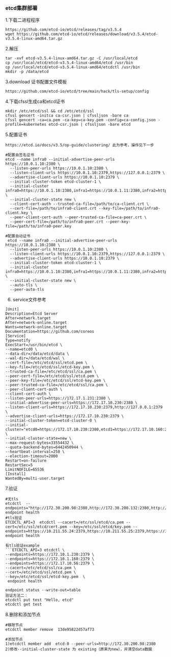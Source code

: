 ### etcd集群部署
1.下载二进程程序
```
https://github.com/etcd-io/etcd/releases/tag/v3.5.4
wget https://github.com/etcd-io/etcd/releases/download/v3.5.4/etcd-v3.5.4-linux-amd64.tar.gz
```

2.解压
```
tar -xvf etcd-v3.5.4-linux-amd64.tar.gz -C /usr/local/etcd
cp /usr/local/etcd/etcd-v3.5.4-linux-amd64/etcd /usr/bin
cp /usr/local/etcd/etcd-v3.5.4-linux-amd64/etcdctl /usr/bin
mkdir -p /data/etcd
```
3.download 证书配置文件模板

```https://github.com/etcd-io/etcd/tree/main/hack/tls-setup/config```

4.下载cfssl生成ca和etcd证书
```
mkdir /etc/etcd/ssl && cd /etc/etcd/ssl 
cfssl gencert -initca ca-csr.json | cfssljson -bare ca
cfssl gencert -ca=ca.pem -ca-key=ca-key.pem -config=ca-config.json -profile=kubernetes etcd-csr.json | cfssljson -bare etcd
```
5.配置证书
```
https://etcd.io/docs/v3.5/op-guide/clustering/ 此为参考，操作见下一步

#配置自签名证书 
etcd --name infra0 --initial-advertise-peer-urls https://10.0.1.10:2380 \
  --listen-peer-urls https://10.0.1.10:2380 \
  --listen-client-urls https://10.0.1.10:2379,https://127.0.0.1:2379 \
  --advertise-client-urls https://10.0.1.10:2379 \
  --initial-cluster-token etcd-cluster-1 \
  --initial-cluster infra0=https://10.0.1.10:2380,infra1=https://10.0.1.11:2380,infra2=https://10.0.1.12:2380 \
  --initial-cluster-state new \
  --client-cert-auth --trusted-ca-file=/path/to/ca-client.crt \
  --cert-file=/path/to/infra0-client.crt --key-file=/path/to/infra0-client.key \
  --peer-client-cert-auth --peer-trusted-ca-file=ca-peer.crt \
  --peer-cert-file=/path/to/infra0-peer.crt --peer-key-file=/path/to/infra0-peer.key
  
#配置自动证书
 etcd --name infra0 --initial-advertise-peer-urls https://10.0.1.10:2380 \
  --listen-peer-urls https://10.0.1.10:2380 \
  --listen-client-urls https://10.0.1.10:2379,https://127.0.0.1:2379 \
  --advertise-client-urls https://10.0.1.10:2379 \
  --initial-cluster-token etcd-cluster-1 \
  --initial-cluster infra0=https://10.0.1.10:2380,infra1=https://10.0.1.11:2380,infra2=https://10.0.1.12:2380 \
  --initial-cluster-state new \
  --auto-tls \
  --peer-auto-tls
```
6. service文件参考
```
[Unit]
Description=Etcd Server
After=network.target
After=network-online.target
Wants=network-online.target
Documentation=https://github.com/coreos
[Service]
Type=notify
ExecStart=/usr/bin/etcd \
--name=etcd0 \
--data-dir=/data/etcd/data \
--wal-dir=/data/etcd/wal \
--cert-file=/etc/etcd/ssl/etcd.pem \
--key-file=/etc/etcd/ssl/etcd-key.pem \
--trusted-ca-file=/etc/etcd/ssl/ca.pem \
--peer-cert-file=/etc/etcd/ssl/etcd.pem \
--peer-key-file=/etc/etcd/ssl/etcd-key.pem \
--peer-trusted-ca-file=/etc/etcd/ssl/ca.pem \
--peer-client-cert-auth \
--client-cert-auth \
--listen-peer-urls=https://172.17.1.231:2380 \
--initial-advertise-peer-urls=https://172.17.10.230:2380 \
--listen-client-urls=https://172.17.10.230:2379,http://127.0.0.1:2379 \
--advertise-client-urls=https://172.17.10.230:2379 \
--initial-cluster-token=etcd-cluster-0 \
--initial-cluster="etcd0=https://172.17.10.230:2380,etcd1=https://172.17.10.160:2380,etcd2=https://172.17.10.100:2380" \
--initial-cluster-state=new \
--max-request-bytes=33554432 \
--quota-backend-bytes=6442450944 \
--heartbeat-interval=250 \
--election-timeout=2000
Restart=on-failure
RestartSec=5
LimitNOFILE=65536
[Install]
WantedBy=multi-user.target
```
7.验证
```
#无tls
etcdctl  --endpoints="http://172.30.200.98:2380,http://172.30.200.132:2380,http://172.30.200.58:2380" endpoint health
#tls验证
ETCDCTL_API=3  etcdctl --cacert=/etc/ssl/etcd/ca.pem --cert=/etc/ssl/etcd/cert.pem --key=/etc/ssl/etcd/key.pem --endpoints=https://10.211.55.24:2379,https://10.211.55.25:2379,https://10.211.55.26:2379 endpoint health

有tls验证example
```ETCDCTL_API=3 etcdctl \
--endpoints=https://172.10.1.230:2379 \
--endpoints=https://172.10.1.160:2379 \
--endpoints=https://172.17.10.56:2379 \
--cacert=/etc/etcd/ssl/ca.pem \
--cert=/etc/etcd/ssl/etcd.pem \
--key=/etc/etcd/ssl/etcd-key.pem  \
 endpoint health
 
endpoint status --write-out=table
验证方法二：
etcdctl put test "Hello, etcd"
etcdctl get test
```

8.删除和添加节点
```
#移除节点
etcdctl member remove  13de95822d57af73

#添加节点
1)etcdctl member add  etcd-0 --peer-urls=http://172.30.200.98:2380
2)修改--initial-cluster-state 为 existing（原来为new），并清空data数据
```
